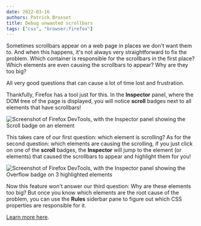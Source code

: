 ```yaml
---
date: 2022-03-16
authors: Patrick Brosset
title: Debug unwanted scrollbars
tags: ["css", "browser:firefox"]
---
```

Sometimes scrollbars appear on a web page in places we don't want them to. And when this happens, it's not always very straightforward to fix the problem. Which container is responsible for the scrollbars in the first place? Which elements are even causing the scrollbars to appear? Why are they too big?

All very good questions that can cause a lot of time lost and frustration.

Thankfully, Firefox has a tool just for this. In the **Inspector** panel, where the DOM tree of the page is displayed, you will notice **scroll** badges next to all elements that have scrollbars!

![Screenshot of Firefox DevTools, with the Inspector panel showing the Scroll badge on an element](/assets/img/debug-unwanted-scrollbars-1.png)

This takes care of our first question: which element is scrolling? As for the second question: which elements are causing the scrolling, if you just click on one of the **scroll** badges, the **Inspector** will jump to the element (or elements) that caused the scrollbars to appear and highlight them for you!

![Screenshot of Firefox DevTools, with the Inspector panel showing the Overflow badge on 3 highlighted elements](/assets/img/debug-unwanted-scrollbars-2.png)

Now this feature won't answer our third question: Why are these elements too big? But once you know which elements are the root cause of the problem, you can use the **Rules** siderbar pane to figure out which CSS properties are responsible for it.

[Learn more here](https://developer.mozilla.org/docs/Tools/Page_Inspector/How_to/Debug_Scrollable_Overflow).
